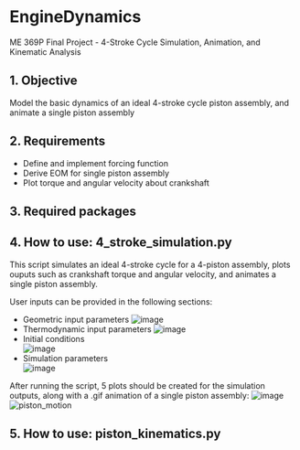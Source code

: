 # EngineDynamics
ME 369P Final Project - 4-Stroke Cycle Simulation, Animation, and Kinematic Analysis

## 1. Objective
Model the basic dynamics of an ideal 4-stroke cycle piston assembly, and animate a single piston assembly

## 2. Requirements
- Define and implement forcing function
- Derive EOM for single piston assembly
- Plot torque and angular velocity about crankshaft

## 3. Required packages


## 4. How to use: 4_stroke_simulation.py
This script simulates an ideal 4-stroke cycle for a 4-piston assembly, plots ouputs such as crankshaft torque and angular velocity, and animates a single piston assembly.

User inputs can be provided in the following sections:
- Geometric input parameters
![image](https://user-images.githubusercontent.com/112368478/205207378-22a21aac-4367-4ef2-a927-9569459da38b.png)
- Thermodynamic input parameters
![image](https://user-images.githubusercontent.com/112368478/205207425-3d4a21b0-09ef-4a31-a5ff-94b6fab6b779.png)
- Initial conditions  
![image](https://user-images.githubusercontent.com/112368478/205207451-9d732953-4d97-4e79-bef9-3ae6a52f19ec.png)
- Simulation parameters   
![image](https://user-images.githubusercontent.com/112368478/205207488-4c945b9b-cfff-414f-af77-4269c5667bdc.png)

After running the script, 5 plots should be created for the simulation outputs, along with a .gif animation of a single piston assembly:
![image](https://user-images.githubusercontent.com/112368478/205208082-a42cceb3-010d-4bcc-8d02-372850705339.png)
![piston_motion](https://user-images.githubusercontent.com/112368478/205208108-0fbb5e25-5023-4441-a2d3-b8c2b60b33ae.gif)

## 5. How to use: piston_kinematics.py
